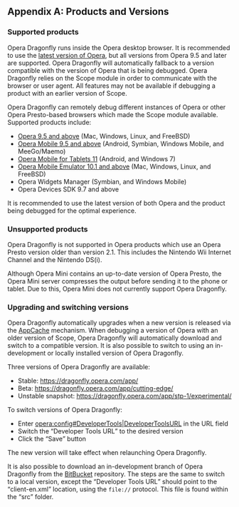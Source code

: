 ## Appendix A: Products and Versions

### Supported products

Opera Dragonfly runs inside the Opera desktop browser. It is recommended to use the <a href="http://www.opera.com/browser/">latest version of Opera</a>, but all versions from Opera 9.5 and later are supported. Opera Dragonfly will automatically fallback to a version compatible with the version of Opera that is being debugged. Opera Dragonfly relies on the Scope module in order to communicate with the browser or user agent. All features may not be available if debugging a product with an earlier version of Scope.

Opera Dragonfly can remotely debug different instances of Opera or other Opera Presto-based browsers which made the Scope module available. Supported products include:

* <a href="http://www.opera.com/browser/">Opera 9.5 and above</a> (Mac, Windows, Linux, and FreeBSD)
* <a href="http://www.opera.com/mobile/">Opera Mobile 9.5 and above</a> (Android, Symbian, Windows Mobile, and MeeGo/Maemo)
* <a href="http://www.opera.com/mobile/features/tablets/">Opera Mobile for Tablets 11</a> (Android, and Windows 7)
* <a href="http://www.opera.com/developer/tools/">Opera Mobile Emulator 10.1 and above</a> (Mac, Windows, Linux, and FreeBSD)
* Opera Widgets Manager (Symbian, and Windows Mobile)
* Opera Devices SDK 9.7 and above

It is recommended to use the latest version of both Opera and the product being debugged for the optimal experience. 

### Unsupported products

Opera Dragonfly is not supported in Opera products which use an Opera Presto version older than version 2.1. This includes the Nintendo Wii Internet Channel and the Nintendo DS(i).

Although Opera Mini contains an up-to-date version of Opera Presto, the Opera Mini server compresses the output before sending it to the phone or tablet. Due to this, Opera Mini does not currently support Opera Dragonfly.

### Upgrading and switching versions

Opera Dragonfly automatically upgrades when a new version is released via the <a href="http://dev.opera.com/articles/view/offline-applications-html5-appcache/">AppCache</a> mechanism. When debugging a version of Opera with an older version of Scope, Opera Dragonfly will automatically download and switch to a compatible version. It is also possible to switch to using an in-development or locally installed version of Opera Dragonfly. 

Three versions of Opera Dragonfly are available:

* Stable: https://dragonfly.opera.com/app/
* Beta: https://dragonfly.opera.com/app/cutting-edge/
* Unstable snapshot: https://dragonfly.opera.com/app/stp-1/experimental/

To switch versions of Opera Dragonfly:

* Enter <a href="opera:config#DeveloperTools|DeveloperToolsURL">opera:config#DeveloperTools|DeveloperToolsURL</a> in the URL field
* Switch the <q>Developer Tools URL</q> to the desired version
* Click the <q>Save</q> button

The new version will take effect when relaunching Opera Dragonfly.

It is also possible to download an in-development branch of Opera Dragonfly from the  <a href="https://bitbucket.org/scope/dragonfly-stp-1">BitBucket</a> repository. The steps are the same to switch to a local version, except the <q>Developer Tools URL</q> should point to the <q>client-en.xml</q> location, using the <code>file://</code> protocol. This file is found within the <q>src</q> folder.
